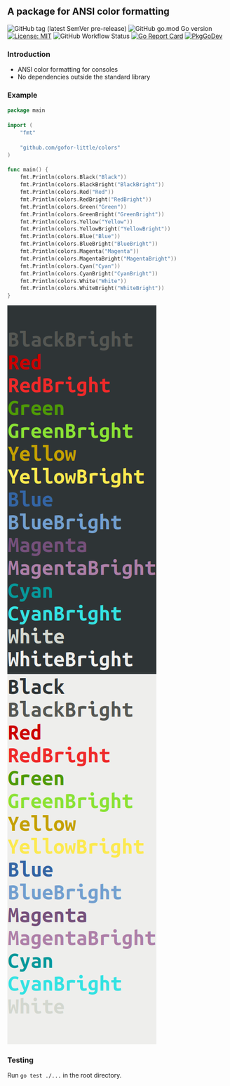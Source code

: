 ## A package for ANSI color formatting

![GitHub tag (latest SemVer pre-release)](https://img.shields.io/github/v/tag/gofor-little/colors?include_prereleases)
![GitHub go.mod Go version](https://img.shields.io/github/go-mod/go-version/gofor-little/colors)
[![License: MIT](https://img.shields.io/badge/License-MIT-yellow.svg)](https://raw.githubusercontent.com/gofor-little/colors/main/LICENSE)
![GitHub Workflow Status](https://img.shields.io/github/actions/workflow/status/gofor-little/colors/ci.yaml?branch=main)
[![Go Report Card](https://goreportcard.com/badge/github.com/gofor-little/colors)](https://goreportcard.com/report/github.com/gofor-little/colors)
[![PkgGoDev](https://pkg.go.dev/badge/github.com/gofor-little/colors)](https://pkg.go.dev/github.com/gofor-little/colors)

### Introduction
* ANSI color formatting for consoles
* No dependencies outside the standard library

### Example
```go
package main

import (
	"fmt"

	"github.com/gofor-little/colors"
)

func main() {
	fmt.Println(colors.Black("Black"))
	fmt.Println(colors.BlackBright("BlackBright"))
	fmt.Println(colors.Red("Red"))
	fmt.Println(colors.RedBright("RedBright"))
	fmt.Println(colors.Green("Green"))
	fmt.Println(colors.GreenBright("GreenBright"))
	fmt.Println(colors.Yellow("Yellow"))
	fmt.Println(colors.YellowBright("YellowBright"))
	fmt.Println(colors.Blue("Blue"))
	fmt.Println(colors.BlueBright("BlueBright"))
	fmt.Println(colors.Magenta("Magenta"))
	fmt.Println(colors.MagentaBright("MagentaBright"))
	fmt.Println(colors.Cyan("Cyan"))
	fmt.Println(colors.CyanBright("CyanBright"))
	fmt.Println(colors.White("White"))
	fmt.Println(colors.WhiteBright("WhiteBright"))
}
```
![](https://github.com/gofor-little/colors/blob/main/example-dark.png)
![](https://github.com/gofor-little/colors/blob/main/example-light.png)

### Testing
Run ```go test ./...``` in the root directory.
